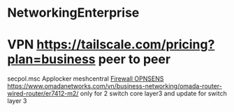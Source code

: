 # NetworkingEnterprise
# VPN https://tailscale.com/pricing?plan=business peer to peer
secpol.msc
Applocker
meshcentral
[Firewall OPNSENS](https://opnsense.org/)
https://www.omadanetworks.com/vn/business-networking/omada-router-wired-router/er7412-m2/ only for 2 switch core layer3 and update for switch layer 3 
